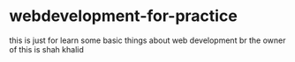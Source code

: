# webdevelopment-for-practice
this is just for learn some basic things about web development 
br
the owner of this is shah khalid 
